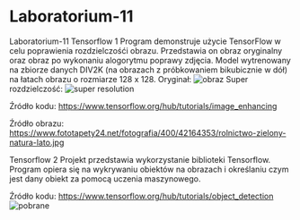 # Laboratorium-11
Laboratorium-11
Tensorflow 1
Program demonstruje użycie TensorFlow w celu poprawienia rozdzielczośći obrazu. Przedstawia on obraz oryginalny oraz obraz po wykonaniu alogorytmu poprawy zdjęcia.
Model wytrenowany na zbiorze danych DIV2K (na obrazach z próbkowaniem bikubicznie w dół) na łatach obrazu o rozmiarze 128 x 128.
Oryginał:
![obraz](https://user-images.githubusercontent.com/1881832/152684688-be9de105-df92-4823-8170-c06351cb56b3.jpg)
Super rozdzielczość:
![super resolution](https://user-images.githubusercontent.com/1881832/152684693-ab8c7787-c2b5-4e28-ad2c-287c286f4456.png)

Źródło kodu: 
https://www.tensorflow.org/hub/tutorials/image_enhancing

Źródło obrazu: 
https://www.fototapety24.net/fotografia/400/42164353/rolnictwo-zielony-natura-lato.jpg

Tensorflow 2
Projekt przedstawia wykorzystanie biblioteki Tensorflow. Program opiera się na wykrywaniu obiektów na obrazach i określaniu czym jest dany obiekt za pomocą uczenia maszynowego.

Źródło kodu:
https://www.tensorflow.org/hub/tutorials/object_detection
![pobrane](https://user-images.githubusercontent.com/1881832/152684604-a8dcc064-2a3f-4ca4-a6ea-4d3a969bb475.png)

